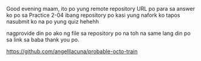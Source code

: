 Good evening maam, ito po yung remote repository URL po para sa answer ko po sa Practice 2-04
ibang repository po kasi yung nafork ko tapos nasubmit ko na po yung quiz hehehh

nagprovide din po ako ng file sa repository po na toh na same lang din po sa link sa baba
thank you po.

https://github.com/angelllacuna/probable-octo-train


